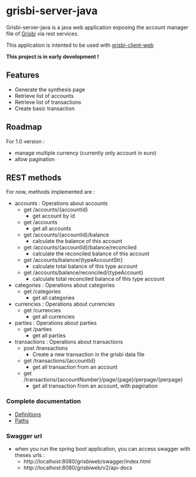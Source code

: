 # grisbi-server-java

Grisbi-server-java is a java web application exposing the account manager file of [Grisbi](http://www.grisbi.org) via rest services.

This application is intented to be used with [grisbi-client-web](https://github.com/herve-loiret/grisbi-server-java)

**This project is in  early development !**

## Features
- Generate the synthesis page
- Retrieve list of accounts
- Retrieve list of transactions
- Create basic transaction

## Roadmap
For 1.0 version : 
- manage multiple currency (currently only account in euro)
- allow pagination

## REST methods

For now, methods implemented are : 

- accounts : Operations about accounts
  - get /accounts/{accountId}
    - get account by id
  - get /accounts
    - get all accounts
  - get /accounts/{accountId}/balance
    - calculate the balance of this account
  - get /accounts/{accountId}/balance/reconciled
    - calculate the reconciled balance of this account
  - get /accounts/balance/{typeAccountStr}
    - calculate total balance of this type account
  - get /accounts/balance/reconciled/{typeAccount}
    - calculate total reconciled balance of this type account
- categories : Operations about categories
  - get /categories
    - get all categories
- currencies : Operations about currencies
  - get /currencies
    - get all currencies
- parties : Operations about parties
  - get /parties
    - get all parties
- transactions : Operations about transactions
  - post /transactions
    - Create a new transaction in the grisbi data file
  - get /transactions/{accountId}
    - get all transaction from an account
  - get /transactions/{accountNumber}/page/{page}/perpage/{perpage}
    - get all transaction from an account, with pagination
    
### Complete documentation

- [Definitions](docs/definitions.md)
- [Paths](docs/paths.md)

### Swagger url
- when you run the spring boot application, you can access swagger with theses urls :
  - http://localhost:8080/grisbiweb/swagger/index.html
  - http://localhost:8080/grisbiweb/v2/api-docs